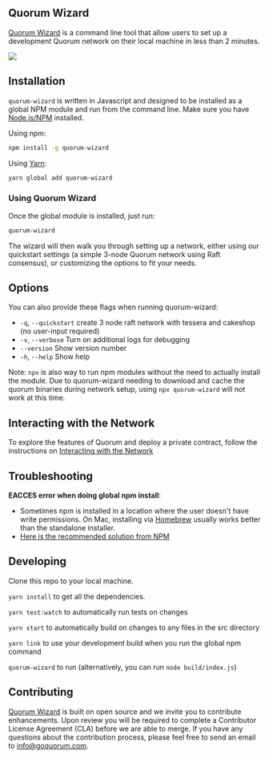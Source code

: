 ## Quorum Wizard
[Quorum Wizard](https://github.com/jpmorganchase/quorum-wizard) is a command line tool that allow users to set up a development Quorum network on their local machine in less than 2 minutes.

![](docs/quorum-wizard.gif)

## Installation

`quorum-wizard` is written in Javascript and designed to be installed as a global NPM module and run from the command line. Make sure you have [Node.js/NPM](https://docs.npmjs.com/downloading-and-installing-node-js-and-npm) installed.

Using npm:

```Bash
npm install -g quorum-wizard
```

Using [Yarn](https://yarnpkg.com/):

```Bash
yarn global add quorum-wizard
```

### Using Quorum Wizard

Once the global module is installed, just run:

```Bash
quorum-wizard
```

The wizard will then walk you through setting up a network, either using our quickstart settings (a simple 3-node Quorum network using Raft consensus), or customizing the options to fit your needs.

## Options

You can also provide these flags when running quorum-wizard:

* `-q`, `--quickstart`  create 3 node raft network with tessera and cakeshop (no user-input required)
* `-v`, `--verbose`     Turn on additional logs for debugging
* `--version`           Show version number
* `-h`, `--help`        Show help


Note: `npx` is also way to run npm modules without the need to actually install the module. Due to quorum-wizard needing to download and cache the quorum binaries during network setup, using `npx quorum-wizard` will not work at this time.

## Interacting with the Network

To explore the features of Quorum and deploy a private contract, follow the instructions on [Interacting with the Network](./Interacting.md)

## Troubleshooting

**EACCES error when doing global npm install**:

- Sometimes npm is installed in a location where the user doesn't have write permissions. On Mac, installing via [Homebrew](https://brew.sh) usually works better than the standalone installer.
- [Here is the recommended solution from NPM](https://docs.npmjs.com/resolving-eacces-permissions-errors-when-installing-packages-globally)

## Developing
Clone this repo to your local machine.

`yarn install` to get all the dependencies.

`yarn test:watch` to automatically run tests on changes

`yarn start` to automatically build on changes to any files in the src directory

`yarn link` to use your development build when you run the global npm command

`quorum-wizard` to run (alternatively, you can run `node build/index.js`)

## Contributing
[Quorum Wizard](https://github.com/jpmorganchase/quorum-wizard) is built on open source and we invite you to contribute enhancements. Upon review you will be required to complete a Contributor License Agreement (CLA) before we are able to merge. If you have any questions about the contribution process, please feel free to send an email to [info@goquorum.com](mailto:info@goquorum.com).
